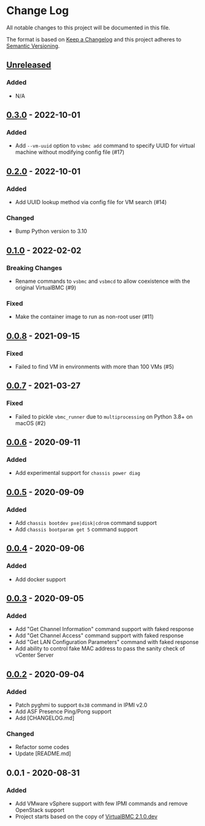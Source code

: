 # Change Log

All notable changes to this project will be documented in this file.

The format is based on [Keep a Changelog](http://keepachangelog.com/)
and this project adheres to [Semantic Versioning](http://semver.org/).

## [Unreleased]

### Added

- N/A

## [0.3.0] - 2022-10-01

### Added

- Add `--vm-uuid` option to `vsbmc add` command to specify UUID for virtual machine without modifying config file (#17)

## [0.2.0] - 2022-10-01

### Added

- Add UUID lookup method via config file for VM search (#14)

### Changed

- Bump Python version to 3.10

## [0.1.0] - 2022-02-02

### Breaking Changes

- Rename commands to `vsbmc` and `vsbmcd` to allow coexistence with the original VirtualBMC (#9)

### Fixed

- Make the container image to run as non-root user (#11)

## [0.0.8] - 2021-09-15

### Fixed

- Failed to find VM in environments with more than 100 VMs (#5)

## [0.0.7] - 2021-03-27

### Fixed

- Failed to pickle `vbmc_runner` due to `multiprocessing` on Python 3.8+ on macOS (#2)

## [0.0.6] - 2020-09-11

### Added

- Add experimental support for `chassis power diag`

## [0.0.5] - 2020-09-09

### Added

- Add `chassis bootdev pxe|disk|cdrom` command support
- Add `chassis bootparam get 5` command support

## [0.0.4] - 2020-09-06

### Added

- Add docker support

## [0.0.3] - 2020-09-05

### Added

- Add "Get Channel Information" command support with faked response
- Add "Get Channel Access" command support with faked response
- Add "Get LAN Configuration Parameters" command with faked response
- Add ability to control fake MAC address to pass the sanity check of vCenter Server

## [0.0.2] - 2020-09-04

### Added

- Patch pyghmi to support `0x38` command in IPMI v2.0
- Add ASF Presence Ping/Pong support
- Add [CHANGELOG.md]

### Changed

- Refactor some codes
- Update [README.md]

## 0.0.1 - 2020-08-31

### Added

- Add VMware vSphere support with few IPMI commands and remove OpenStack support
- Project starts based on the copy of [VirtualBMC 2.1.0.dev](https://github.com/openstack/virtualbmc/commit/c4c8edb66bc49fcb1b8fb41af77546e06d2e8bce)

[Unreleased]: https://github.com/kurokobo/virtualbmc-for-vsphere/compare/0.3.0...HEAD
[0.3.0]: https://github.com/kurokobo/virtualbmc-for-vsphere/compare/0.2.0...0.3.0
[0.2.0]: https://github.com/kurokobo/virtualbmc-for-vsphere/compare/0.1.0...0.2.0
[0.1.0]: https://github.com/kurokobo/virtualbmc-for-vsphere/compare/0.0.8...0.1.0
[0.0.8]: https://github.com/kurokobo/virtualbmc-for-vsphere/compare/0.0.7...0.0.8
[0.0.7]: https://github.com/kurokobo/virtualbmc-for-vsphere/compare/0.0.6...0.0.7
[0.0.6]: https://github.com/kurokobo/virtualbmc-for-vsphere/compare/0.0.5...0.0.6
[0.0.5]: https://github.com/kurokobo/virtualbmc-for-vsphere/compare/0.0.4...0.0.5
[0.0.4]: https://github.com/kurokobo/virtualbmc-for-vsphere/compare/0.0.3...0.0.4
[0.0.3]: https://github.com/kurokobo/virtualbmc-for-vsphere/compare/0.0.2...0.0.3
[0.0.2]: https://github.com/kurokobo/virtualbmc-for-vsphere/compare/0.0.1...0.0.2
